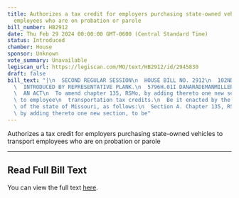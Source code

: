 ```yaml
---
title: Authorizes a tax credit for employers purchasing state-owned vehicles to transport
  employees who are on probation or parole
bill_number: HB2912
date: Thu Feb 29 2024 00:00:00 GMT-0600 (Central Standard Time)
status: Introduced
chamber: House
sponsor: Unknown
vote_summary: Unavailable
legiscan_url: https://legiscan.com/MO/text/HB2912/id/2945830
draft: false
bill_text: "|\n  SECOND REGULAR SESSION\n  HOUSE BILL NO. 2912\n  102ND GENERAL ASSEMBLY\n\
  \  INTRODUCED BY REPRESENTATIVE PLANK.\n  5796H.01I DANARADEMANMILLER,ChiefClerk\n\
  \  AN ACT\n  To amend chapter 135, RSMo, by adding thereto one new section relating\
  \ to employee\n  transportation tax credits.\n  Be it enacted by the General Assembly\
  \ of the state of Missouri, as follows:\n  Section A. Chapter 135, RSMo, is amended\
  \ by adding thereto one new section, to be"
---
```

Authorizes a tax credit for employers purchasing state-owned vehicles to transport employees who are on probation or parole

---

## Read Full Bill Text

You can view the full text [here](https://legiscan.com/MO/text/HB2912/id/2945830).
